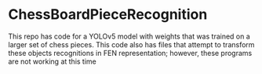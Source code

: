 # ChessBoardPieceRecognition
This repo has code for a YOLOv5 model with weights that was trained on a larger set of chess pieces. This code also has files that attempt to transform these objects recognitions in FEN representation; however, these programs are not working at this time
